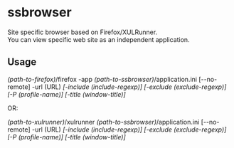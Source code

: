 ssbrowser
=========

Site specific browser based on Firefox/XULRunner.  
You can view specific web site as an independent application.

Usage
-----

_(path-to-firefox)_/firefox -app _(path-to-ssbrowser)_/application.ini [--no-remote] -url (URL) _[-include (include-regexp)]_ _[-exclude (exclude-regexp)]_ _[-P (profile-name)]_ _[-title (window-title)]_

OR:

_(path-to-xulrunner)_/xulrunner _(path-to-ssbrowser)_/application.ini [--no-remote] -url (URL) _[-include (include-regexp)]_ _[-exclude (exclude-regexp)]_ _[-P (profile-name)]_ _[-title (window-title)]_
